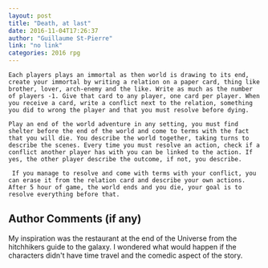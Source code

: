 ```yaml
---
layout: post
title: "Death, at last"
date: 2016-11-04T17:26:37
author: "Guillaume St-Pierre"
link: "no link"
categories: 2016 rpg
---
```

```
Each players plays an immortal as then world is drawing to its end, create your immortal by writing a relation on a paper card, thing like brother, lover, arch-enemy and the like. Write as much as the number of players -1. Give that card to any player, one card per player. When you receive a card, write a conflict next to the relation, something you did to wrong the player and that you must resolve before dying.

Play an end of the world adventure in any setting, you must find shelter before the end of the world and come to terms with the fact that you will die. You describe the world together, taking turns to describe the scenes. Every time you must resolve an action, check if a conflict another player has with you can be linked to the action. If yes, the other player describe the outcome, if not, you describe.

 If you manage to resolve and come with terms with your conflict, you can erase it from the relation card and describe your own actions. After 5 hour of game, the world ends and you die, your goal is to resolve everything before that.
```
## Author Comments (if any)

My inspiration was the restaurant at the end of the Universe from the hitchhikers guide to the galaxy. I wondered what would happen if the characters didn't have time travel and the comedic aspect of the story.
